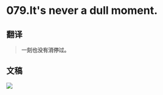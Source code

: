 # 079.It's never a dull moment.

## 翻译

> **一刻也没有消停过。**

## 文稿

![](https://cdn.jsdelivr.net/gh/imtianx/speaking180/img/079.jpg)

